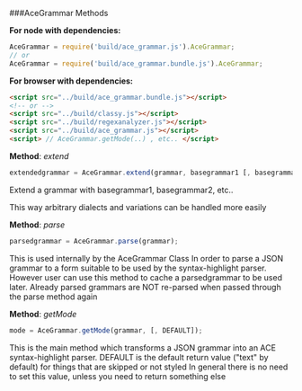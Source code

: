 

###AceGrammar Methods

__For node with dependencies:__

```javascript
AceGrammar = require('build/ace_grammar.js').AceGrammar;
// or
AceGrammar = require('build/ace_grammar.bundle.js').AceGrammar;
```

__For browser with dependencies:__

```html
<script src="../build/ace_grammar.bundle.js"></script>
<!-- or -->
<script src="../build/classy.js"></script>
<script src="../build/regexanalyzer.js"></script>
<script src="../build/ace_grammar.js"></script>
<script> // AceGrammar.getMode(..) , etc.. </script>
```

    


__Method__: *extend*

```javascript
extendedgrammar = AceGrammar.extend(grammar, basegrammar1 [, basegrammar2, ..]);
```

Extend a grammar with basegrammar1, basegrammar2, etc..

This way arbitrary dialects and variations can be handled more easily
        


__Method__: *parse*

```javascript
parsedgrammar = AceGrammar.parse(grammar);
```

This is used internally by the AceGrammar Class
In order to parse a JSON grammar to a form suitable to be used by the syntax-highlight parser.
However user can use this method to cache a parsedgrammar to be used later.
Already parsed grammars are NOT re-parsed when passed through the parse method again
        


__Method__: *getMode*

```javascript
mode = AceGrammar.getMode(grammar, [, DEFAULT]);
```

This is the main method which transforms a JSON grammar into an ACE syntax-highlight parser.
DEFAULT is the default return value ("text" by default) for things that are skipped or not styled
In general there is no need to set this value, unless you need to return something else
        